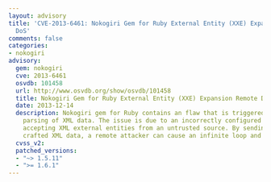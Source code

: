 ```yaml
---
layout: advisory
title: 'CVE-2013-6461: Nokogiri Gem for Ruby External Entity (XXE) Expansion Remote
  DoS'
comments: false
categories:
- nokogiri
advisory:
  gem: nokogiri
  cve: 2013-6461
  osvdb: 101458
  url: http://www.osvdb.org/show/osvdb/101458
  title: Nokogiri Gem for Ruby External Entity (XXE) Expansion Remote DoS
  date: 2013-12-14
  description: Nokogiri gem for Ruby contains an flaw that is triggered during the
    parsing of XML data. The issue is due to an incorrectly configured XML parser
    accepting XML external entities from an untrusted source. By sending specially
    crafted XML data, a remote attacker can cause an infinite loop and crash the program.
  cvss_v2: 
  patched_versions:
  - "~> 1.5.11"
  - ">= 1.6.1"
---
```

